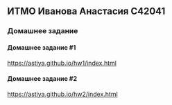 ## __ИТМО Иванова Анастасия С42041__
### __Домашнее задание__
#### __Домашнее задание__ #1  
https://astiya.github.io/hw1/index.html
#### __Домашнее задание__ #2
https://astiya.github.io/hw2/index.html
